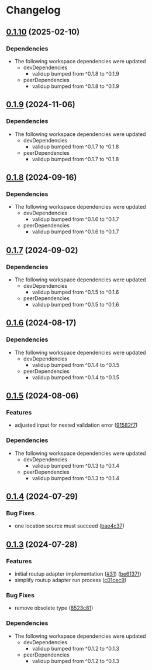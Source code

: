 # Changelog

## [0.1.10](https://github.com/tada5hi/validup/compare/adapter-routup-v0.1.9...adapter-routup-v0.1.10) (2025-02-10)


### Dependencies

* The following workspace dependencies were updated
  * devDependencies
    * validup bumped from ^0.1.8 to ^0.1.9
  * peerDependencies
    * validup bumped from ^0.1.8 to ^0.1.9

## [0.1.9](https://github.com/tada5hi/validup/compare/adapter-routup-v0.1.8...adapter-routup-v0.1.9) (2024-11-06)


### Dependencies

* The following workspace dependencies were updated
  * devDependencies
    * validup bumped from ^0.1.7 to ^0.1.8
  * peerDependencies
    * validup bumped from ^0.1.7 to ^0.1.8

## [0.1.8](https://github.com/tada5hi/validup/compare/adapter-routup-v0.1.7...adapter-routup-v0.1.8) (2024-09-16)


### Dependencies

* The following workspace dependencies were updated
  * devDependencies
    * validup bumped from ^0.1.6 to ^0.1.7
  * peerDependencies
    * validup bumped from ^0.1.6 to ^0.1.7

## [0.1.7](https://github.com/tada5hi/validup/compare/adapter-routup-v0.1.6...adapter-routup-v0.1.7) (2024-09-02)


### Dependencies

* The following workspace dependencies were updated
  * devDependencies
    * validup bumped from ^0.1.5 to ^0.1.6
  * peerDependencies
    * validup bumped from ^0.1.5 to ^0.1.6

## [0.1.6](https://github.com/tada5hi/validup/compare/adapter-routup-v0.1.5...adapter-routup-v0.1.6) (2024-08-17)


### Dependencies

* The following workspace dependencies were updated
  * devDependencies
    * validup bumped from ^0.1.4 to ^0.1.5
  * peerDependencies
    * validup bumped from ^0.1.4 to ^0.1.5

## [0.1.5](https://github.com/tada5hi/validup/compare/adapter-routup-v0.1.4...adapter-routup-v0.1.5) (2024-08-06)


### Features

* adjusted input for nested validation error ([91582f7](https://github.com/tada5hi/validup/commit/91582f79b18f9bf8f11191f26fbe38467e923c84))


### Dependencies

* The following workspace dependencies were updated
  * devDependencies
    * validup bumped from ^0.1.3 to ^0.1.4
  * peerDependencies
    * validup bumped from ^0.1.3 to ^0.1.4

## [0.1.4](https://github.com/tada5hi/validup/compare/adapter-routup-v0.1.3...adapter-routup-v0.1.4) (2024-07-29)


### Bug Fixes

* one location source must succeed ([bae4c37](https://github.com/tada5hi/validup/commit/bae4c37917f6078d4dd196d832704e493458eaa5))

## [0.1.3](https://github.com/tada5hi/validup/compare/adapter-routup-v0.1.2...adapter-routup-v0.1.3) (2024-07-28)


### Features

* initial routup adapter implementation ([#31](https://github.com/tada5hi/validup/issues/31)) ([be6137f](https://github.com/tada5hi/validup/commit/be6137fa0ee200c872d0536b94ecf9b4c8583c25))
* simplify routup adapter run process ([c01cec9](https://github.com/tada5hi/validup/commit/c01cec9914e5a78826941b7f8e3c270b9be55f28))


### Bug Fixes

* remove obsolete type ([8523c81](https://github.com/tada5hi/validup/commit/8523c81fc3d365a7e66ee8cbb0528d99234ce9a9))


### Dependencies

* The following workspace dependencies were updated
  * devDependencies
    * validup bumped from ^0.1.2 to ^0.1.3
  * peerDependencies
    * validup bumped from ^0.1.2 to ^0.1.3
